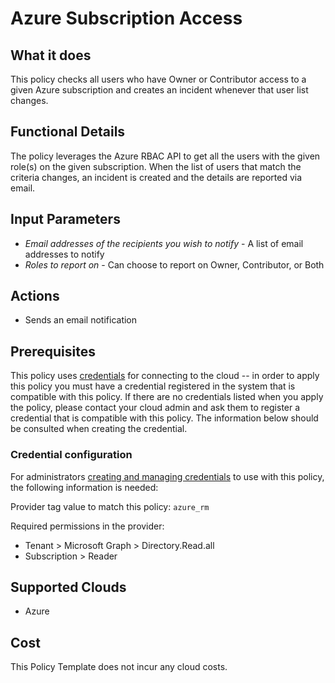# Azure Subscription Access

## What it does

This policy checks all users who have Owner or Contributor access to a given Azure subscription and creates an incident whenever that user list changes.

## Functional Details

The policy leverages the Azure RBAC API to get all the users with the given role(s) on the given subscription.
When the list of users that match the criteria changes, an incident is created and the details are reported via email.

## Input Parameters

- *Email addresses of the recipients you wish to notify* - A list of email addresses to notify
- *Roles to report on* - Can choose to report on Owner, Contributor, or Both

## Actions

- Sends an email notification

## Prerequisites

This policy uses [credentials](https://docs.rightscale.com/policies/users/guides/credential_management.html) for connecting to the cloud -- in order to apply this policy you must have a credential registered in the system that is compatible with this policy. If there are no credentials listed when you apply the policy, please contact your cloud admin and ask them to register a credential that is compatible with this policy. The information below should be consulted when creating the credential.

### Credential configuration

For administrators [creating and managing credentials](https://docs.rightscale.com/policies/users/guides/credential_management.html) to use with this policy, the following information is needed:

Provider tag value to match this policy: `azure_rm`

Required permissions in the provider:

- Tenant > Microsoft Graph > Directory.Read.all
- Subscription > Reader

## Supported Clouds

- Azure

## Cost

This Policy Template does not incur any cloud costs.

